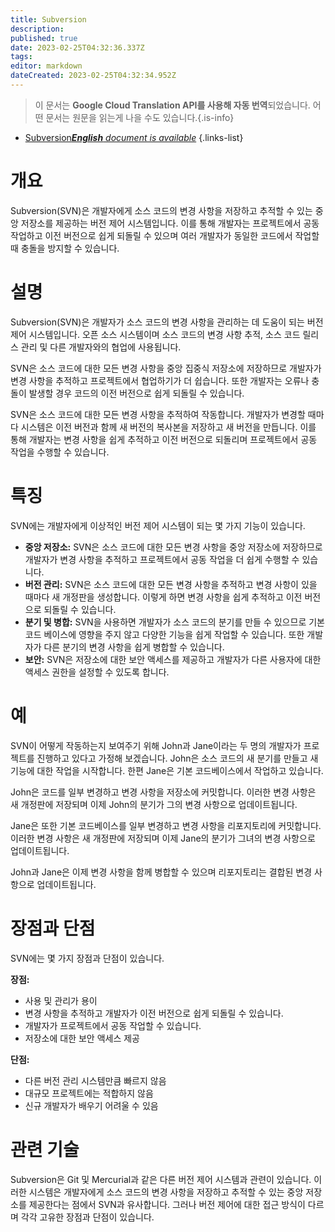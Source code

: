 ```yaml
---
title: Subversion
description: 
published: true
date: 2023-02-25T04:32:36.337Z
tags: 
editor: markdown
dateCreated: 2023-02-25T04:32:34.952Z
---
```


> 이 문서는 **Google Cloud Translation API를 사용해 자동 번역**되었습니다.
어떤 문서는 원문을 읽는게 나을 수도 있습니다.{.is-info}



- [Subversion***English** document is available*](/en/Knowledge-base/Dictionary/subversion)
{.links-list}


# 개요
Subversion(SVN)은 개발자에게 소스 코드의 변경 사항을 저장하고 추적할 수 있는 중앙 저장소를 제공하는 버전 제어 시스템입니다. 이를 통해 개발자는 프로젝트에서 공동 작업하고 이전 버전으로 쉽게 되돌릴 수 있으며 여러 개발자가 동일한 코드에서 작업할 때 충돌을 방지할 수 있습니다.

# 설명
Subversion(SVN)은 개발자가 소스 코드의 변경 사항을 관리하는 데 도움이 되는 버전 제어 시스템입니다. 오픈 소스 시스템이며 소스 코드의 변경 사항 추적, 소스 코드 릴리스 관리 및 다른 개발자와의 협업에 사용됩니다.

SVN은 소스 코드에 대한 모든 변경 사항을 중앙 집중식 저장소에 저장하므로 개발자가 변경 사항을 추적하고 프로젝트에서 협업하기가 더 쉽습니다. 또한 개발자는 오류나 충돌이 발생할 경우 코드의 이전 버전으로 쉽게 되돌릴 수 있습니다.

SVN은 소스 코드에 대한 모든 변경 사항을 추적하여 작동합니다. 개발자가 변경할 때마다 시스템은 이전 버전과 함께 새 버전의 복사본을 저장하고 새 버전을 만듭니다. 이를 통해 개발자는 변경 사항을 쉽게 추적하고 이전 버전으로 되돌리며 프로젝트에서 공동 작업을 수행할 수 있습니다.

# 특징
SVN에는 개발자에게 이상적인 버전 제어 시스템이 되는 몇 가지 기능이 있습니다.

- **중앙 저장소:** SVN은 소스 코드에 대한 모든 변경 사항을 중앙 저장소에 저장하므로 개발자가 변경 사항을 추적하고 프로젝트에서 공동 작업을 더 쉽게 수행할 수 있습니다.
- **버전 관리:** SVN은 소스 코드에 대한 모든 변경 사항을 추적하고 변경 사항이 있을 때마다 새 개정판을 생성합니다. 이렇게 하면 변경 사항을 쉽게 추적하고 이전 버전으로 되돌릴 수 있습니다.
- **분기 및 병합:** SVN을 사용하면 개발자가 소스 코드의 분기를 만들 수 있으므로 기본 코드 베이스에 영향을 주지 않고 다양한 기능을 쉽게 작업할 수 있습니다. 또한 개발자가 다른 분기의 변경 사항을 쉽게 병합할 수 있습니다.
- **보안:** SVN은 저장소에 대한 보안 액세스를 제공하고 개발자가 다른 사용자에 대한 액세스 권한을 설정할 수 있도록 합니다.

# 예
SVN이 어떻게 작동하는지 보여주기 위해 John과 Jane이라는 두 명의 개발자가 프로젝트를 진행하고 있다고 가정해 보겠습니다. John은 소스 코드의 새 분기를 만들고 새 기능에 대한 작업을 시작합니다. 한편 Jane은 기본 코드베이스에서 작업하고 있습니다.

John은 코드를 일부 변경하고 변경 사항을 저장소에 커밋합니다. 이러한 변경 사항은 새 개정판에 저장되며 이제 John의 분기가 그의 변경 사항으로 업데이트됩니다.

Jane은 또한 기본 코드베이스를 일부 변경하고 변경 사항을 리포지토리에 커밋합니다. 이러한 변경 사항은 새 개정판에 저장되며 이제 Jane의 분기가 그녀의 변경 사항으로 업데이트됩니다.

John과 Jane은 이제 변경 사항을 함께 병합할 수 있으며 리포지토리는 결합된 변경 사항으로 업데이트됩니다.

# 장점과 단점
SVN에는 몇 가지 장점과 단점이 있습니다.

**장점:**
- 사용 및 관리가 용이
- 변경 사항을 추적하고 개발자가 이전 버전으로 쉽게 되돌릴 수 있습니다.
- 개발자가 프로젝트에서 공동 작업할 수 있습니다.
- 저장소에 대한 보안 액세스 제공

**단점:**
- 다른 버전 관리 시스템만큼 빠르지 않음
- 대규모 프로젝트에는 적합하지 않음
- 신규 개발자가 배우기 어려울 수 있음

# 관련 기술
Subversion은 Git 및 Mercurial과 같은 다른 버전 제어 시스템과 관련이 있습니다. 이러한 시스템은 개발자에게 소스 코드의 변경 사항을 저장하고 추적할 수 있는 중앙 저장소를 제공한다는 점에서 SVN과 유사합니다. 그러나 버전 제어에 대한 접근 방식이 다르며 각각 고유한 장점과 단점이 있습니다.